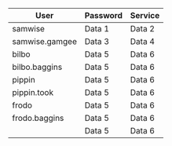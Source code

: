 
| User                   | Password | Service |
|------------------------|----------|----------|
| samwise    | Data 1   | Data 2   |
| samwise.gamgee   | Data 3   | Data 4   |
| bilbo    | Data 5   | Data 6   |
| bilbo.baggins    | Data 5   | Data 6   |
| pippin    | Data 5   | Data 6   |
| pippin.took    | Data 5   | Data 6   |
| frodo    | Data 5   | Data 6   |
| frodo.baggins   | Data 5   | Data 6   |
|     | Data 5   | Data 6   |

